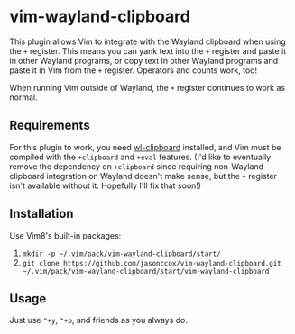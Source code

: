 # vim-wayland-clipboard

This plugin allows Vim to integrate with the Wayland clipboard when using the `+` register. This means you can yank text into the `+` register and paste it in other Wayland programs, or copy text in other Wayland programs and paste it in Vim from the `+` register. Operators and counts work, too!

When running Vim outside of Wayland, the `+` register continues to work as normal.

## Requirements

For this plugin to work, you need [wl-clipboard](https://github.com/bugaevc/wl-clipboard) installed, and Vim must be compiled with the `+clipboard` and `+eval` features. (I'd like to eventually remove the dependency on `+clipboard` since requiring non-Wayland clipboard integration on Wayland doesn't make sense, but the `+` register isn't available without it. Hopefully I'll fix that soon!)

## Installation

Use Vim8's built-in packages:

1. `mkdir -p ~/.vim/pack/vim-wayland-clipboard/start/`
2. `git clone https://github.com/jasonccox/vim-wayland-clipboard.git ~/.vim/pack/vim-wayland-clipboard/start/vim-wayland-clipboard`

## Usage

Just use `"+y`, `"+p`, and friends as you always do.
